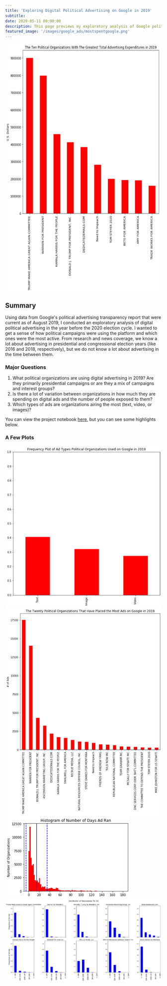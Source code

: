 ```yaml
---
title: 'Exploring Digital Political Advertising on Google in 2019'
subtitle:
date: 2020-05-11 00:00:00
description: This page previews my exploratory analysis of Google political ads.
featured_image: '/images/google_ads/mostspentgoogle.png'
---
```


<img src="/images/google_ads/mostspentgoogle.png" width="500" height="800" align="center">

## Summary

Using data from Google's political advertising transparency report that were current as of August 2019, I conducted an exploratory analysis of digital political advertising in the year before the 2020 election cycle. I wanted to get a sense of how political campaigns were using the platform and which ones were the most active. From research and news coverage, we know a lot about advertising in presidential and congressional election years (like 2016 and 2018, respectively), but we do not know a lot about advertising in the time between them.

### Major Questions
1. What political organizations are using digital advertising in 2019? Are they primarily presidential campaigns or are they a mix of campaigns and interest groups?
2. Is there a lot of variation between organizations in how much they are spending on digital ads and the number of people exposed to them?
3. Which types of ads are organizations airing the most (text, video, or images)?

You can view the project notebook [here](https://github.com/slackademic/Projects/blob/master/exploring_google_political_ads.ipynb), but you can see some highlights below.

### A Few Plots

<div class="gallery" data-columns="2">
	<img src="/images/google_ads/googleadtypes.png">
	<img src="/images/google_ads/mostadsgoogle.png">
	<img src="/images/google_ads/histogramdays.png">
	<img src="/images/google_ads/impressionsperad.png">
</div>
